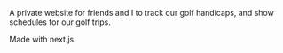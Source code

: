 A private website for friends and I to track our golf handicaps, and show schedules for our golf trips.

Made with next.js